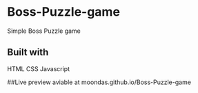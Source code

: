 # Boss-Puzzle-game
Simple Boss Puzzle game

## Built with
HTML
CSS
Javascript

##Live preview aviable at
moondas.github.io/Boss-Puzzle-game
